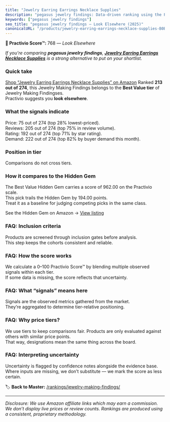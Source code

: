 ```yaml
---
title: "Jewelry Earring Earrings Necklace Supplies"
description: "pegasus jewelry findings: Data-driven ranking using the Practivio Score™. Positioned by quality, value, demand, findability, momentum."
keywords: ["pegasus jewelry findings"]
seo_title: "pegasus jewelry findings — Look Elsewhere (2025)"
canonicalURL: "/products/jewelry-earring-earrings-necklace-supplies-B0BYNXWXKZ/"
---
```


**🚫 Practivio Score™:** 768 — _Look Elsewhere_


*If you're comparing **pegasus jewelry findings**, **[Jewelry Earring Earrings Necklace Supplies](https://www.amazon.com/dp/B0BYNXWXKZ?tag=practivio-20)** is a strong alternative to put on your shortlist.*
### Quick take
[Shop “Jewelry Earring Earrings Necklace Supplies” on Amazon](https://www.amazon.com/dp/B0BYNXWXKZ?tag=practivio-20)
Ranked **213 out of 274**, this Jewelry Making Findings belongs to the **Best Value tier** of Jewelry Making Findingses.  
Practivio suggests you **look elsewhere**.

### What the signals indicate
Price: 75 out of 274 (top 28% lowest-priced).  
Reviews: 205 out of 274 (top 75% in review volume).  
Rating: 192 out of 274 (top 71% by star rating).  
Demand: 222 out of 274 (top 82% by buyer demand this month).

### Position in tier
Comparisons do not cross tiers.

### How it compares to the Hidden Gem
The Best Value Hidden Gem carries a score of 962.00 on the Practivio scale.  
This pick trails the Hidden Gem by 194.00 points.  
Treat it as a baseline for judging competing picks in the same class.  

See the Hidden Gem on Amazon → [View listing](https://www.amazon.com/dp/B07TC687GQ?tag=practivio-20)

### FAQ: Inclusion criteria
Products are screened through inclusion gates before analysis.  
This step keeps the cohorts consistent and reliable.

### FAQ: How the score works
We calculate a 0–100 Practivio Score™ by blending multiple observed signals within each tier.  
If some data is missing, the score reflects that uncertainty.

### FAQ: What “signals” means here
Signals are the observed metrics gathered from the market.  
They’re aggregated to determine tier-relative positioning.

### FAQ: Why price tiers?
We use tiers to keep comparisons fair. Products are only evaluated against others with similar price points.  
That way, designations mean the same thing across the board.

### FAQ: Interpreting uncertainty
Uncertainty is flagged by confidence notes alongside the evidence base.  
Where inputs are missing, we don’t substitute — we mark the score as less certain.


🏷️ **Back to Master:** [/rankings/jewelry-making-findings/](/rankings/jewelry-making-findings/)

---
_Disclosure: We use Amazon affiliate links which may earn a commission. We don’t display live prices or review counts. Rankings are produced using a consistent, proprietary methodology._
